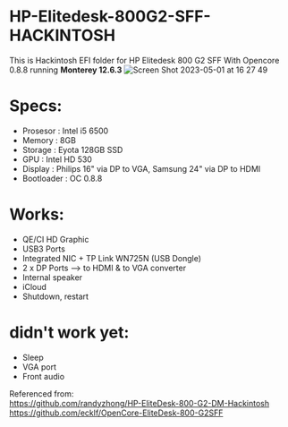 # HP-Elitedesk-800G2-SFF-HACKINTOSH
This is Hackintosh EFI folder for HP Elitedesk 800 G2 SFF With Opencore 0.8.8 running <b>Monterey 12.6.3</b>
![Screen Shot 2023-05-01 at 16 27 49](https://user-images.githubusercontent.com/2989977/235435435-436faa16-a990-42f8-bb9c-4f30f2e69b4f.png)


# Specs:<br>
- Prosesor : Intel i5 6500<br>
- Memory : 8GB<br>
- Storage : Eyota 128GB SSD<br>
- GPU : Intel HD 530<br>
- Display : Philips 16" via DP to VGA, Samsung 24" via DP to HDMI<br>
- Bootloader : OC 0.8.8<br>

# Works:<br>
- QE/CI HD Graphic<br>
- USB3 Ports<br>
- Integrated NIC + TP Link WN725N (USB Dongle)<br>
- 2 x DP Ports --> to HDMI & to VGA converter<br>
- Internal speaker<br>
- iCloud<br>
- Shutdown, restart<br>

# didn't work yet:<br>
- Sleep<br>
- VGA port<br>
- Front audio<br>

Referenced from:<br>
https://github.com/randyzhong/HP-EliteDesk-800-G2-DM-Hackintosh<br>
https://github.com/ecklf/OpenCore-EliteDesk-800-G2SFF<br>

